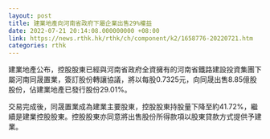 ```yaml
---
layout: post
title: 建業地產向河南省政府下屬企業出售29%權益
date: 2022-07-21 20:14:08.000000000 +08:00
link: https://news.rthk.hk/rthk/ch/component/k2/1658776-20220721.htm
categories: rthk
---
```


建業地產公布，控股股東已經與河南省政府全資擁有的河南省鐵路建設投資集團下屬河南同晟置業，簽訂股份轉讓協議，將以每股0.7325元，向同晟出售8.85億股股份，佔建業地產已發行股份29.01%。

交易完成後，同晟置業成為建業主要股東，控股股東持股量下降至約41.72%，繼續是建業控股股東。控股股東亦同意將出售股份所得款項以股東貸款方式提供予建業。
